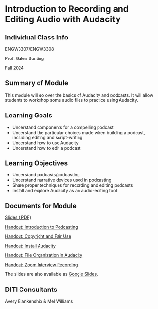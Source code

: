 <h1>Introduction to Recording and Editing Audio with Audacity</h1>


<h2>Individual Class Info</h2>

ENGW3307/ENGW3308

Prof. Galen Bunting

Fall 2024

<h2>Summary of Module</h2>

This module will go over the basics of Audacity and podcasts. It will allow students to workshop some audio files to practice using Audacity.

<h2>Learning Goals</h2>

* Understand components for a compelling podcast
* Understand the particular choices made when building a podcast, including editing and script-writing
* Understand how to use Audacity
* Understand how to edit a podcast

<h2>Learning Objectives</h2>

* Understand podcasts/podcasting
* Understand narrative devices used in podcasting
* Share proper techniques for recording and editing podcasts
* Install and explore Audacity as an audio-editing tool

<h2>Documents for Module</h2>

[Slides ( PDF)](https://github.com/NULabNortheastern/digitalassignmentshowcase/blob/main/audio-editing_podcasting/fa24-bunting-engw-audacity/FA24-ENGW-Audacity-Bunting-Slides.pdf)

[Handout: Introduction to Podcasting](https://github.com/NULabNortheastern/digitalassignmentshowcase/blob/master/handouts/audio-editing_podcasting/Handout-Audacity.pdf)

[Handout: Copyright and Fair Use](https://github.com/NULabNortheastern/digitalassignmentshowcase/blob/1d414eee3ea6bbc545a951ba9426c71b15cb499f/handouts/general/Copyright-Fair-Use.pdf)

[Handout: Install Audacity](https://github.com/NULabNortheastern/digitalassignmentshowcase/blob/d04cab8b59d14191f394645e73aa30c87d04627d/handouts/audio-editing_podcasting/Handout-Audacity_Installation.pdf)

[Handout: File Organization in Audacity](https://github.com/NULabNortheastern/digitalassignmentshowcase/blob/1d414eee3ea6bbc545a951ba9426c71b15cb499f/handouts/audio-editing_podcasting/Handout-Audacity_Storage.pdf)

[Handout: Zoom Interview Recording](https://github.com/NULabNortheastern/digitalassignmentshowcase/blob/126a1606200d50e3ef506c09e2791f86feb5a44e/audio-editing_podcasting/fa24-hersh-anth4100-audacity/Handout_%20Zoom%20Interview%20Recording.pdf)

The slides are also available as [Google Slides]([https://docs.google.com/presentation/d/11_FdrEAcGtewkLiTLhZ-aUn0nx4zcDi554ja5cvgjIk/edit?usp=sharing](https://docs.google.com/presentation/d/1F0RzxvMDrvq_sTIkM_dmLbuTvivmlE8Nq5x2Hju5dzw/edit?usp=sharing)). 

<h2>DITI Consultants</h2>

Avery Blankenship & Mel Williams
